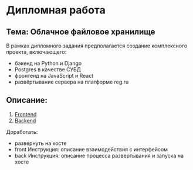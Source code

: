 # Дипломная работа

## Тема: Облачное файловое хранилище

В рамках дипломного задания предполагается создание
комплексного проекта, включающего:
- бэкенд на Python и Django
- Postgres в качестве СУБД
- фронтенд на JavaScript и React
- развёртывание сервера на платформе reg.ru

## Описание:

1) [ Frontend](https://github.com/yung78/graduate_work/tree/main/frontend)
2) [ Backend](https://github.com/yung78/graduate_work/tree/main/backend)  


Доработать:
- развернуть на хосте
- front Инструкция: описание взаимодействия с интерфейсом
- back Инструкция: описание процесса развертывания и запуска на хосте
